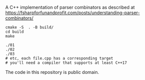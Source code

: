 A C++ implementation of parser combinators as described at https://fsharpforfunandprofit.com/posts/understanding-parser-combinators/

```
cmake -S  . -B build/
cd build
make

./01
./02
./03
# etc, each file.cpp has a corresponding target
# you'll need a compiler that supports at least C++17
```

The code in this repository is public domain.
